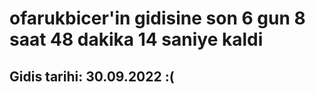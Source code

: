 # ofarukbicer'in gidisine son 6 gun 8 saat 48 dakika 14 saniye kaldi

## Gidis tarihi: 30.09.2022 :(